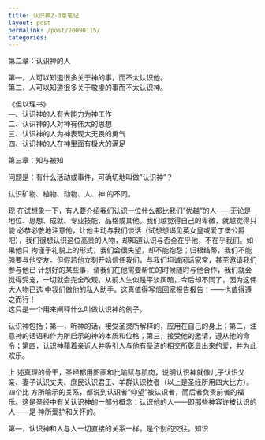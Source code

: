 ```yaml
---
title: 认识神2-3章笔记
layout: post
permalink: /post/20090115/
categories: 
---
```


第二章：认识神的人  
  
第―，人可以知道很多关于神的事，而不太认识他。  
第二，人可以知道很多关于敬虔的事而不太认识神。  
  
《但以理书》  
―、认识神的人有大能力为神工作  
二、认识神的人对神有伟大的思想  
三、认识神的人为神表现大无畏的勇气  
四、认识神的人在神里面有极大的满足  
  
第三章：知与被知  
  
问题是：有什么活动或事件，可确切地叫做”认识神”？  
  
认识矿物、植物、动物、人、神 的不同。  
  
现 在试想象一下，有人要介绍我们认识一位什么都比我们”优越”的人――无论是地位、思想、成就、专业技能、品格或其他。我们越觉得自己的卑微，就越觉得只能 必恭必敬地注意他，让他主动与我们谈话（试想想谒见英女皇或爱丁堡公爵吧），我们很想认识这位高贵的人物，却知道认识与否全在乎他，不在乎我们。如果他只 拘谨于礼貌上的形式，我们会很失望，却不能抱怨；归根结蒂，我们不能强要与他交友。但假若他立刻开始信任我们，与我们坦诚闲话家常，甚至邀请我们参与他已 计划好的某些事，请我们在他需要帮忙的时候随时与他合作，我们就会觉得受宠，一切就会完全改观。从前人生似是平淡灰暗，今后却不同了，因为这伟大人物已选 中我们做他的私人助手。这真值得写信回家报告报告！――也值得遵之而行！  
这只是一个用来阐释什么叫做认识神的例子。  
  
认识神包括：第―，听神的话，接受圣灵所解释的，应用在自己的身上；第二，注意神的话语和作为所启示的神的本质和位格；第三，接受他的邀请，遵从他的命令；第四，认识神藉着亲近人并吸引人与他有圣洁的相交所彰显出来的爱，并为此欢乐。  
  
上 述真理的骨干，圣经都用图画和比喻赋与肌肉，说明认识神就像儿子认识父亲、妻子认识丈夫、庶民认识君王、羊群认识牧者（以上是圣经所用四大比方）。四个比 方所喻示的关系，都说到认识者”仰望”被认识者，而后者负责前者的福乐。这是圣经中有关认识神的一部分概念：认识他的人――即那些神容许被认识的人――是 神所爱护和关怀的。  
  
  
  
第―，认识神和人与人一切直接的关系一样，是个别的交往。知识
